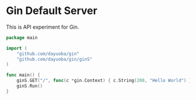 # Gin Default Server

This is API experiment for Gin.

```go
package main

import (
	"github.com/dayuoba/gin"
	"github.com/dayuoba/gin/ginS"
)

func main() {
	ginS.GET("/", func(c *gin.Context) { c.String(200, "Hello World") })
	ginS.Run()
}
```
